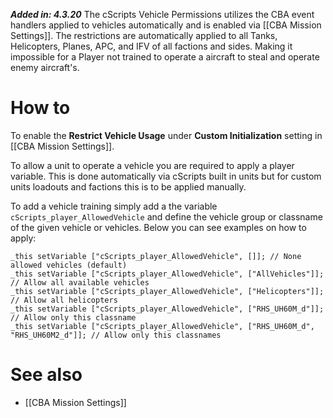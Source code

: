 **_Added in: 4.3.20_**
The cScripts Vehicle Permissions utilizes the CBA event handlers applied to vehicles automatically and is enabled via [[CBA Mission Settings]]. The restrictions are automatically applied to all Tanks, Helicopters, Planes, APC, and IFV of all factions and sides. Making it impossible for a Player not trained to operate a aircraft to steal and operate enemy aircraft's.

# How to
To enable the **Restrict Vehicle Usage** under **Custom Initialization** setting in [[CBA Mission Settings]].

To allow a unit to operate a vehicle you are required to apply a player variable.
This is done automatically via cScripts built in units but for custom units loadouts and factions this is to be applied manually.

To add a vehicle training simply add a the variable `cScripts_player_AllowedVehicle` and define the vehicle group or classname of the given vehicle or vehicles. Below you can see examples on how to apply:
```
_this setVariable ["cScripts_player_AllowedVehicle", []]; // None allowed vehicles (default)
_this setVariable ["cScripts_player_AllowedVehicle", ["AllVehicles"]]; // Allow all available vehicles
_this setVariable ["cScripts_player_AllowedVehicle", ["Helicopters"]]; // Allow all helicopters
_this setVariable ["cScripts_player_AllowedVehicle", ["RHS_UH60M_d"]]; // Allow only this classname
_this setVariable ["cScripts_player_AllowedVehicle", ["RHS_UH60M_d", "RHS_UH60M2_d"]]; // Allow only this classnames
```
# See also
- [[CBA Mission Settings]]